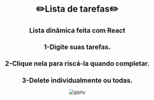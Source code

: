 <div align="center">
<h1>✏️Lista de tarefas✏️</h1>
<h2>Lista dinâmica feita com React</h2>  
<h2>1-Digite suas tarefas.</h2> 
<h2>2-Clique nela para riscá-la quando completar.</h2>  
<h2>3-Delete individualmente ou todas.</h2>  


![giphy](https://github.com/luanaxcardoso/lista-de-tarefas/assets/112970416/2189c0b3-8d24-4d2a-a623-0dac377ac1ce)
